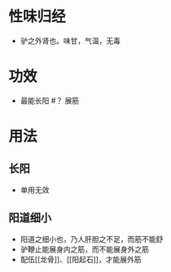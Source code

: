 # 性味归经
- 驴之外肾也。味甘，气温，无毒
# 功效
- 最能长阳 #？ 展筋
# 用法
## 长阳
- 单用无效
## 阳道细小
- 阳道之细小也，乃人肝胆之不足，而筋不能舒
- 驴鞭止能展身内之筋，而不能展身外之筋
- 配伍[[龙骨]]、[[阳起石]]，才能展外筋